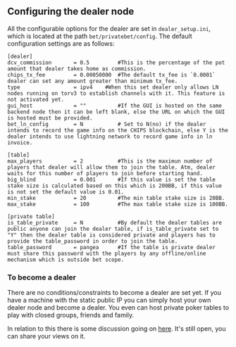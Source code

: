 ## Configuring the dealer node
All the configurable options for the dealer are set in `dealer_setup.ini`, which is located at the path `bet/privatebet/config`. The default configuration settings are as follows: 
```
[dealer]
dcv_commission       = 0.5		   #This is the percentage of the pot amount that dealer takes home as commission.				
chips_tx_fee		 = 0.00050000  #The default tx_fee is `0.0001` dealer can set any amount greater than minimum tx_fee.
type				 = ipv4	   #When this set dealer only allows LN nodes running on torv3 to establish channels with it. This feature is not activated yet.
gui_host 			 = ""		   #If the GUI is hosted on the same backend node then it can be left blank, else the URL on which the GUI is hosted must be provided.
bet_ln_config        = N           # Set to N(no) if the dealer intends to record the game info on the CHIPS blockchain, else Y is the dealer intends to use lightning network to record game info in ln invoice.

[table]
max_players			 = 2  		   #This is the maximun number of players that dealer will allow them to join the table. Atm, dealer waits for this number of players to join before starting hand.
big_blind 			 = 0.001	   #If this value is set the table stake size is calculated based on this which is 200BB, if this value is not set the default value is 0.01.		
min_stake            = 20		   #The min table stake size is 20BB.
max_stake            = 100		   #The max table stake size is 100BB.	

[private table]
is_table_private     = N           #By default the dealer tables are public anyone can join the dealer table, if is_table_private set to "Y" then the dealer table is considered private and players has to provide the table_password in order to join the table.
table_password       = pangea      #If the table is private dealer must share this password with the players by any offline/online mechanism which is outside bet scope.
```
### To become a dealer
There are no conditions/constraints to become a dealer are set yet. If you have a machine with the static public IP you can simply host your own dealer node and become a dealer. You even can host private poker tables to play with closed groups, friends and family. 

In relation to this there is some discussion going on [here](https://github.com/chips-blockchain/bet/issues/193). It's still open, you can share your views on it.
